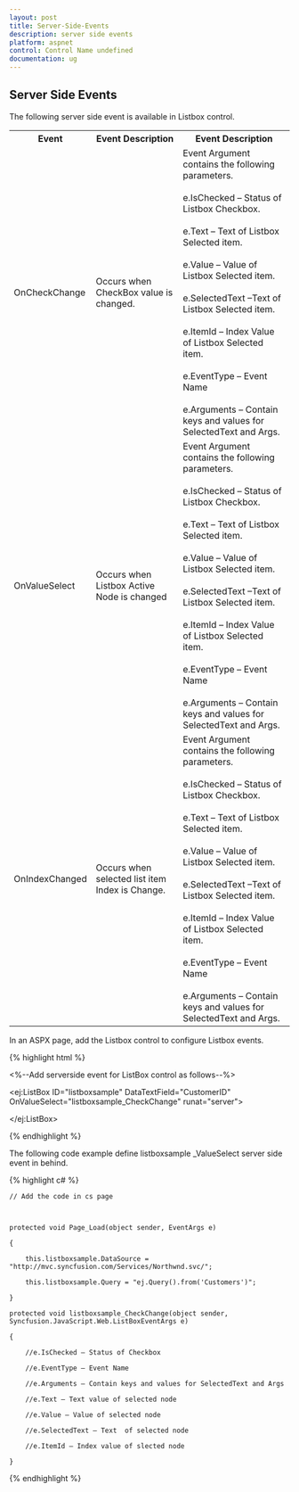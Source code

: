 ```yaml
---
layout: post
title: Server-Side-Events
description: server side events
platform: aspnet
control: Control Name undefined
documentation: ug
---
```


## Server Side Events

The following server side event is available in Listbox control.

<table>
<tr>
<th>
Event</th><th>
Event Description</th><th>
Event Description</th></tr>
<tr>
<td>
OnCheckChange</td><td>
Occurs when CheckBox value is changed.</td><td>
Event Argument contains the following parameters.<br/><br/>
e.IsChecked – Status of Listbox Checkbox.<br/><br/>
e.Text – Text of Listbox Selected item.<br/><br/>
e.Value – Value of Listbox Selected item.<br/><br/>
e.SelectedText –Text of Listbox Selected item.<br/><br/>
e.ItemId – Index Value of Listbox Selected item.<br/><br/>
e.EventType – Event Name<br/><br/>
e.Arguments – Contain keys and values for SelectedText and Args.<br/> 
</td></tr>
<tr>
<td>
OnValueSelect</td><td>
Occurs when Listbox Active Node is changed</td><td>
Event Argument contains the following parameters.<br/><br/>
e.IsChecked – Status of Listbox Checkbox.<br/><br/>
e.Text – Text of Listbox Selected item.<br/><br/>
e.Value – Value of Listbox Selected item.<br/><br/>
e.SelectedText –Text of Listbox Selected item.<br/><br/>
e.ItemId – Index Value of Listbox Selected item.<br/><br/>
e.EventType – Event Name<br/><br/>
e.Arguments – Contain keys and values for SelectedText and Args.<br/>
</td></tr>
<tr>
<td>
OnIndexChanged</td><td>
Occurs when selected list item Index is Change.</td><td>
Event Argument contains the following parameters.<br/><br/>
e.IsChecked – Status of Listbox Checkbox.<br/><br/>
e.Text – Text of Listbox Selected item.<br/><br/>
e.Value – Value of Listbox Selected item.<br/><br/>
e.SelectedText –Text of Listbox Selected item.<br/><br/>
e.ItemId – Index Value of Listbox Selected item.<br/><br/>
e.EventType – Event Name<br/><br/>
e.Arguments – Contain keys and values for SelectedText and Args.<br/>
</td></tr>
</table>

In an ASPX page, add the Listbox control to configure Listbox events.

{% highlight html %}

<%--Add serverside event for ListBox control as follows--%>

<ej:ListBox ID="listboxsample" DataTextField="CustomerID" OnValueSelect="listboxsample_CheckChange" runat="server">

</ej:ListBox>

{% endhighlight %}



The following code example define listboxsample _ValueSelect server side event in behind.

{% highlight c# %}

    // Add the code in cs page



    protected void Page_Load(object sender, EventArgs e)

    {

        this.listboxsample.DataSource = "http://mvc.syncfusion.com/Services/Northwnd.svc/";

        this.listboxsample.Query = "ej.Query().from('Customers')";

    }

    protected void listboxsample_CheckChange(object sender, Syncfusion.JavaScript.Web.ListBoxEventArgs e)

    {

        //e.IsChecked – Status of Checkbox

        //e.EventType – Event Name

        //e.Arguments – Contain keys and values for SelectedText and Args

        //e.Text – Text value of selected node

        //e.Value – Value of selected node

        //e.SelectedText – Text  of selected node

        //e.ItemId – Index value of slected node

    }

{% endhighlight %}